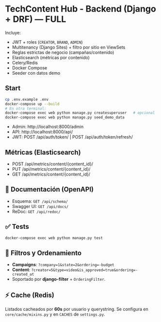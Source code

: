 # TechContent Hub - Backend (Django + DRF) — FULL

Incluye:
- JWT + roles (`CREATOR`, `BRAND`, `ADMIN`)
- Multitenancy (Django Sites) + filtro por sitio en ViewSets
- Reglas estrictas de negocio (campañas/contenido)
- Elasticsearch (métricas por contenido)
- Celery/Redis
- Docker Compose
- Seeder con datos demo

## Start
```bash
cp .env.example .env
docker-compose up --build
# En otra terminal:
docker-compose exec web python manage.py createsuperuser   # opcional
docker-compose exec web python manage.py seed_demo_data
```
- Admin: http://localhost:8000/admin
- API:  http://localhost:8000/api/
- JWT:  POST /api/auth/token/  | POST /api/auth/token/refresh/

## Métricas (Elasticsearch)
- POST /api/metrics/content/{content_id}/
- PUT  /api/metrics/content/{content_id}/
- GET  /api/metrics/content/{content_id}/


## 📘 Documentación (OpenAPI)
- Esquema: `GET /api/schema/`
- Swagger UI: `GET /api/docs/`
- ReDoc: `GET /api/redoc/`

## ✅ Tests
```bash
docker-compose exec web python manage.py test
```


## 🔎 Filtros y Ordenamiento
- **Campaigns**: `?company=1&state=2&ordering=-budget`
- **Content**: `?creator=5&type=video&is_approved=true&ordering=-created_at`
- Soportado por **django-filter** + `OrderingFilter`.

## ⚡ Cache (Redis)
Listados cacheados por **60s** por usuario y querystring. Se configura en `core/cache/mixins.py` y en `CACHES` de `settings.py`.
